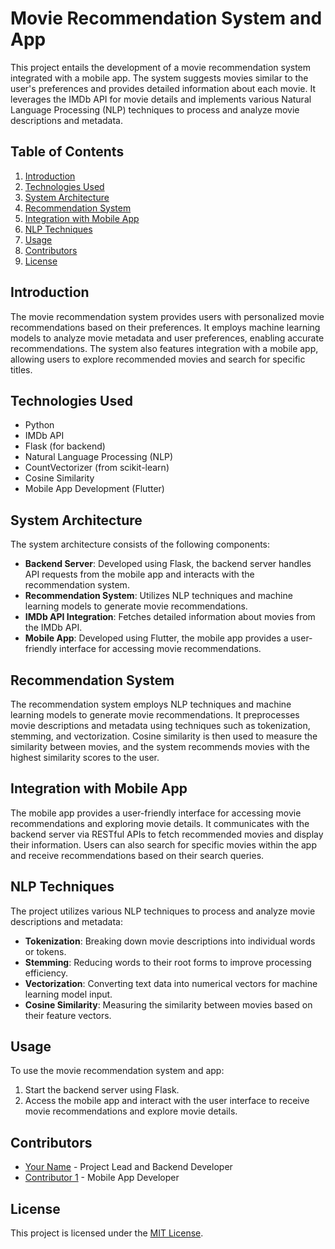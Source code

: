 # Movie Recommendation System and App

This project entails the development of a movie recommendation system integrated with a mobile app. The system suggests movies similar to the user's preferences and provides detailed information about each movie. It leverages the IMDb API for movie details and implements various Natural Language Processing (NLP) techniques to process and analyze movie descriptions and metadata.

## Table of Contents
1. [Introduction](#introduction)
2. [Technologies Used](#technologies-used)
3. [System Architecture](#system-architecture)
4. [Recommendation System](#recommendation-system)
5. [Integration with Mobile App](#integration-with-mobile-app)
6. [NLP Techniques](#nlp-techniques)
7. [Usage](#usage)
8. [Contributors](#contributors)
9. [License](#license)

## Introduction
The movie recommendation system provides users with personalized movie recommendations based on their preferences. It employs machine learning models to analyze movie metadata and user preferences, enabling accurate recommendations. The system also features integration with a mobile app, allowing users to explore recommended movies and search for specific titles.

## Technologies Used
- Python
- IMDb API
- Flask (for backend)
- Natural Language Processing (NLP)
- CountVectorizer (from scikit-learn)
- Cosine Similarity
- Mobile App Development (Flutter)

## System Architecture
The system architecture consists of the following components:
- **Backend Server**: Developed using Flask, the backend server handles API requests from the mobile app and interacts with the recommendation system.
- **Recommendation System**: Utilizes NLP techniques and machine learning models to generate movie recommendations.
- **IMDb API Integration**: Fetches detailed information about movies from the IMDb API.
- **Mobile App**: Developed using Flutter, the mobile app provides a user-friendly interface for accessing movie recommendations.

## Recommendation System
The recommendation system employs NLP techniques and machine learning models to generate movie recommendations. It preprocesses movie descriptions and metadata using techniques such as tokenization, stemming, and vectorization. Cosine similarity is then used to measure the similarity between movies, and the system recommends movies with the highest similarity scores to the user.

## Integration with Mobile App
The mobile app provides a user-friendly interface for accessing movie recommendations and exploring movie details. It communicates with the backend server via RESTful APIs to fetch recommended movies and display their information. Users can also search for specific movies within the app and receive recommendations based on their search queries.

## NLP Techniques
The project utilizes various NLP techniques to process and analyze movie descriptions and metadata:
- **Tokenization**: Breaking down movie descriptions into individual words or tokens.
- **Stemming**: Reducing words to their root forms to improve processing efficiency.
- **Vectorization**: Converting text data into numerical vectors for machine learning model input.
- **Cosine Similarity**: Measuring the similarity between movies based on their feature vectors.

## Usage
To use the movie recommendation system and app:
1. Start the backend server using Flask.
2. Access the mobile app and interact with the user interface to receive movie recommendations and explore movie details.

## Contributors
- [Your Name](link-to-your-github-profile) - Project Lead and Backend Developer
- [Contributor 1](link-to-contributor1-github-profile) - Mobile App Developer

## License
This project is licensed under the [MIT License](link-to-license-file).
